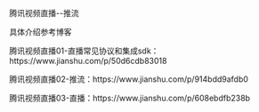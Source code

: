 
腾讯视频直播--推流
<p>具体介绍参考博客</p>
<p>腾讯视频直播01-直播常见协议和集成sdk：https://www.jianshu.com/p/50d6cdb83018</p>
<p>腾讯视频直播02-推流：https://www.jianshu.com/p/914bdd9afdb0</p>
<p>腾讯视频直播03-直播：https://www.jianshu.com/p/608ebdfb238b</p>

